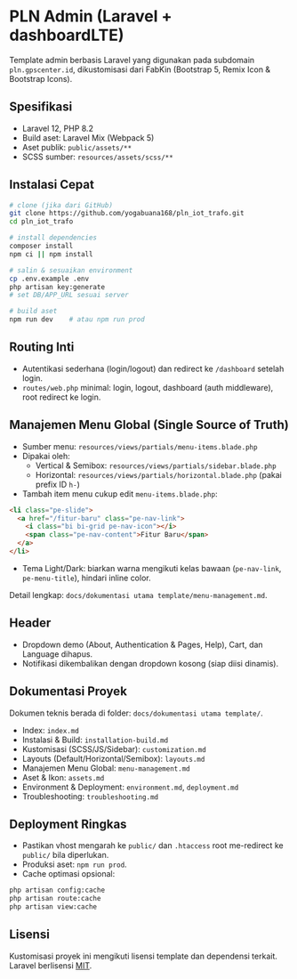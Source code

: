 # PLN Admin (Laravel + dashboardLTE)

Template admin berbasis Laravel yang digunakan pada subdomain `pln.gpscenter.id`, dikustomisasi dari FabKin (Bootstrap 5, Remix Icon & Bootstrap Icons).

## Spesifikasi
- Laravel 12, PHP 8.2
- Build aset: Laravel Mix (Webpack 5)
- Aset publik: `public/assets/**`
- SCSS sumber: `resources/assets/scss/**`

## Instalasi Cepat
```bash
# clone (jika dari GitHub)
git clone https://github.com/yogabuana168/pln_iot_trafo.git
cd pln_iot_trafo

# install dependencies
composer install
npm ci || npm install

# salin & sesuaikan environment
cp .env.example .env
php artisan key:generate
# set DB/APP_URL sesuai server

# build aset
npm run dev    # atau npm run prod
```

## Routing Inti
- Autentikasi sederhana (login/logout) dan redirect ke `/dashboard` setelah login.
- `routes/web.php` minimal: login, logout, dashboard (auth middleware), root redirect ke login.

## Manajemen Menu Global (Single Source of Truth)
- Sumber menu: `resources/views/partials/menu-items.blade.php`
- Dipakai oleh:
  - Vertical & Semibox: `resources/views/partials/sidebar.blade.php`
  - Horizontal: `resources/views/partials/horizontal.blade.php` (pakai prefix ID `h-`)
- Tambah item menu cukup edit `menu-items.blade.php`:
```html
<li class="pe-slide">
  <a href="/fitur-baru" class="pe-nav-link">
    <i class="bi bi-grid pe-nav-icon"></i>
    <span class="pe-nav-content">Fitur Baru</span>
  </a>
</li>
```
- Tema Light/Dark: biarkan warna mengikuti kelas bawaan (`pe-nav-link`, `pe-menu-title`), hindari inline color.

Detail lengkap: `docs/dokumentasi utama template/menu-management.md`.

## Header
- Dropdown demo (About, Authentication & Pages, Help), Cart, dan Language dihapus.
- Notifikasi dikembalikan dengan dropdown kosong (siap diisi dinamis).

## Dokumentasi Proyek
Dokumen teknis berada di folder: `docs/dokumentasi utama template/`.
- Index: `index.md`
- Instalasi & Build: `installation-build.md`
- Kustomisasi (SCSS/JS/Sidebar): `customization.md`
- Layouts (Default/Horizontal/Semibox): `layouts.md`
- Manajemen Menu Global: `menu-management.md`
- Aset & Ikon: `assets.md`
- Environment & Deployment: `environment.md`, `deployment.md`
- Troubleshooting: `troubleshooting.md`

## Deployment Ringkas
- Pastikan vhost mengarah ke `public/` dan `.htaccess` root me-redirect ke `public/` bila diperlukan.
- Produksi aset: `npm run prod`.
- Cache optimasi opsional:
```bash
php artisan config:cache
php artisan route:cache
php artisan view:cache
```

## Lisensi
Kustomisasi proyek ini mengikuti lisensi template dan dependensi terkait. Laravel berlisensi [MIT](https://opensource.org/licenses/MIT).
